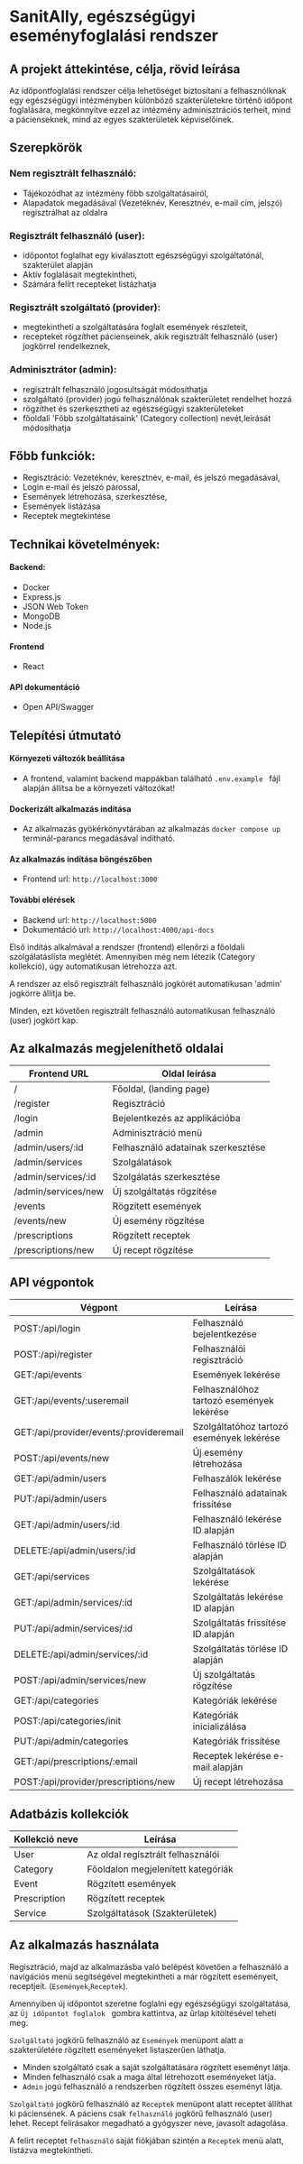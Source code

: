 # SanitAlly, egészségügyi eseményfoglalási rendszer

## A projekt áttekintése, célja, rövid leírása

Az időpontfoglalási rendszer célja lehetőséget biztosítani a felhasznólknak egy egészségügyi intézményben különböző szakterületekre történő időpont foglalására, megkönnyítve ezzel az intézmény adminisztrációs terheit, mind a pácienseknek, mind az egyes szakterületek képviselőinek.

## Szerepkörök

### Nem regisztrált felhasználó:

- Tájékozódhat az intézmény főbb szolgáltatásairól,
- Alapadatok megadásával (Vezetéknév, Keresztnév, e-mail cím, jelszó) regisztrálhat az oldalra

### Regisztrált felhasználó (user):

- időpontot foglalhat egy kiválasztott egészségügyi szolgáltatónál, szakterület alapján
- Aktív foglalásait megtekintheti,
- Számára felírt recepteket listázhatja

### Regisztrált szolgáltató (provider):

- megtekintheti a szolgáltatására foglalt események részleteit,
- recepteket rögzíthet pácienseinek, akik regisztrált felhasználó (user) jogkörrel rendelkeznek,

### Adminisztrátor (admin):

- regisztrált felhasználó jogosultságát módosíthatja
- szolgáltató (provider) jogú felhasználónak szakterületet rendelhet hozzá
- rögzíthet és szerkesztheti az egészségügyi szakterületeket
- főoldali 'Főbb szolgáltatásaink' (Category collection) nevét,leírását módosíthatja

## Főbb funkciók:

- Regisztráció: Vezetéknév, keresztnév, e-mail, és jelszó megadásával,
- Login e-mail és jelszó párossal,
- Események létrehozása, szerkesztése,
- Események listázása
- Receptek megtekintése

## Technikai követelmények:

#### Backend:

- Docker
- Express.js
- JSON Web Token
- MongoDB
- Node.js

#### Frontend

- React

#### API dokumentáció

- Open API/Swagger

## Telepítési útmutató

#### Környezeti változók beállítása

- A frontend, valamint backend mappákban található `.env.example ` fájl alapján állítsa be a környezeti változókat!

#### Dockerizált alkalmazás indítása

- Az alkalmazás gyökérkönyvtárában az alkalmazás `docker compose up` terminál-parancs megadásával indítható.

#### Az alkalmazás indítása böngészőben

- Frontend url: `http://localhost:3000`

#### További elérések

- Backend url: `http://localhost:5000`
- Dokumentáció url: `http://localhost:4000/api-docs`

Első indítás alkalmával a rendszer (frontend) ellenőrzi a főoldali szolgálatáslista meglétét. Amennyiben még nem létezik (Category kollekció), úgy automatikusan létrehozza azt.

A rendszer az első regisztrált felhasználó jogkörét automatikusan 'admin' jogkörre állítja be.

Minden, ezt követően regisztrált felhasználó automatikusan felhasználó (user) jogkört kap.

## Az alkalmazás megjeleníthető oldalai

| Frontend URL        | Oldal leírása                      |
| ------------------- | ---------------------------------- |
| /                   | Főoldal, (landing page)            |
| /register           | Regisztráció                       |
| /login              | Bejelentkezés az applikációba      |
| /admin              | Adminisztráció menü                |
| /admin/users/:id    | Felhasználó adatainak szerkesztése |
| /admin/services     | Szolgálatások                      |
| /admin/services/:id | Szolgálatás szerkesztése           |
| /admin/services/new | Új szolgáltatás rögzítése          |
| /events             | Rögzített események                |
| /events/new         | Új esemény rögzítése               |
| /prescriptions      | Rögzített receptek                 |
| /prescriptions/new  | Új recept rögzítése                |

## API végpontok

| Végpont                                 | Leírása                                   |
| --------------------------------------- | ----------------------------------------- |
| POST:/api/login                         | Felhasználó bejelentkezése                |
| POST:/api/register                      | Felhasználói regisztráció                 |
| GET:/api/events                         | Események lekérése                        |
| GET:/api/events/:useremail              | Felhasználóhoz tartozó események lekérése |
| GET:/api/provider/events/:provideremail | Szolgáltatóhoz tartozó események lekérése |
| POST:/api/events/new                    | Új esemény létrehozása                    |
| GET:/api/admin/users                    | Felhaszálók lekérése                      |
| PUT:/api/admin/users                    | Felhasználó adatainak frissítése          |
| GET:/api/admin/users/:id                | Felhasználó lekérése ID alapján           |
| DELETE:/api/admin/users/:id             | Felhasználó törlése ID alapján            |
| GET:/api/services                       | Szolgáltatások lekérése                   |
| GET:/api/admin/services/:id             | Szolgáltatás lekérése ID alapján          |
| PUT:/api/admin/services/:id             | Szolgáltatás frissítése ID alapján        |
| DELETE:/api/admin/services/:id          | Szolgáltatás törlése ID alapján           |
| POST:/api/admin/services/new            | Új szolgáltatás rögzítése                 |
| GET:/api/categories                     | Kategóriák lekérése                       |
| POST:/api/categories/init               | Kategóriák inicializálása                 |
| PUT:/api/admin/categories               | Kategóriák frissítése                     |
| GET:/api/prescriptions/:email           | Receptek lekérése e-mail alapján          |
| POST:/api/provider/prescriptions/new    | Új recept létrehozása                     |

## Adatbázis kollekciók

| Kollekció neve | Leírása                            |
| -------------- | ---------------------------------- |
| User           | Az oldal regisztrált felhasználói  |
| Category       | Főoldalon megjelenített kategóriák |
| Event          | Rögzített események                |
| Prescription   | Rögzített receptek                 |
| Service        | Szolgáltatások (Szakterületek)     |

## Az alkalmazás használata

Regisztráció, majd az alkalmazásba való belépést követően a felhasználó a navigációs menü segítségével megtekintheti a már rögzített eseményeit, receptjeit. (`Események`,`Receptek`).

Amennyiben új időpontot szeretne foglalni egy egészségügyi szolgáltatása, az `Új időpontot foglalok ` gombra kattintva, az űrlap kitöltésével teheti meg.

`Szolgáltató` jogkörű felhasználó az `Események` menüpont alatt a szakterületére rögzített eseményeket listaszerűen láthatja.

- Minden szolgáltató csak a saját szolgáltatására rögzített eseményt látja.
- Minden felhasználó csak a maga által létrehozott eseményeket látja.
- `Admin` jogú felhasználó a rendszerben rögzített összes eseményt látja.

`Szolgáltató` jogkörű felhasználó az `Receptek` menüpont alatt receptet állíthat ki páciensének.
A páciens csak `felhasználó` jogkörű felhasználó (user) lehet. Recept felírásakor megadható a gyógyszer neve, javasolt adagolása.

A felírt receptet `felhasználó` saját fiókjában szintén a `Receptek` menü alatt, listázva megtekintheti.
